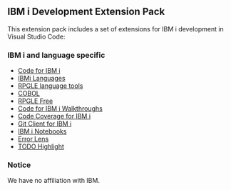 ## IBM i Development Extension Pack

This extension pack includes a set of extensions for IBM i development in Visual Studio Code:

### IBM i and language specific

* [Code for IBM i](https://marketplace.visualstudio.com/items?itemName=HalcyonTechLtd.code-for-ibmi)
* [IBMi Languages](https://marketplace.visualstudio.com/items?itemName=barrettotte.ibmi-languages)
* [RPGLE language tools](https://marketplace.visualstudio.com/items?itemName=HalcyonTechLtd.vscode-rpgle)
* [COBOL](https://marketplace.visualstudio.com/items?itemName=bitlang.cobol)
* [RPGLE Free](https://marketplace.visualstudio.com/items?itemName=BrianJGarland.vscode-rpgfree)
* [Code for IBM i Walkthroughs](https://marketplace.visualstudio.com/items?itemName=HalcyonTechLtd.vscode-ibmi-walkthroughs)
* [Code Coverage for IBM i](https://marketplace.visualstudio.com/items?itemName=HalcyonTechLtd.code-coverage-ibmi)
* [Git Client for IBM i](https://marketplace.visualstudio.com/items?itemName=HalcyonTechLtd.git-client-ibmi)
* [IBM i Notebooks](https://marketplace.visualstudio.com/items?itemName=HalcyonTechLtd.vscode-ibmi-notebooks)
* [Error Lens](https://marketplace.visualstudio.com/items?itemName=usernamehw.errorlens)
* [TODO Highlight](https://marketplace.visualstudio.com/items?itemName=wayou.vscode-todo-highlight)

### Notice

We have no affiliation with IBM.

